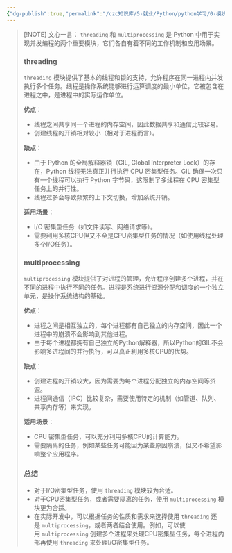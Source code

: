 ```yaml
---
{"dg-publish":true,"permalink":"/czc知识库/5-就业/Python/python学习/0-模块/python模块：threading 和 multiprocessing/","dgPassFrontmatter":true,"created":"2024-12-07T08:39:46.941+08:00","updated":"2024-12-08T12:19:23.711+08:00"}
---
```





> [!NOTE] 文心一言：
> `threading` 和 `multiprocessing` 是 Python 中用于实现并发编程的两个重要模块，它们各自有着不同的工作机制和应用场景。
> 
> ### threading
> 
> `threading` 模块提供了基本的线程和锁的支持，允许程序在同一进程内并发执行多个任务。线程是操作系统能够进行运算调度的最小单位，它被包含在进程之中，是进程中的实际运作单位。
> 
> **优点**：
> 
> - 线程之间共享同一个进程的内存空间，因此数据共享和通信比较容易。
> - 创建线程的开销相对较小（相对于进程而言）。
> 
> **缺点**：
> 
> - 由于 Python 的全局解释器锁（GIL, Global Interpreter Lock）的存在，Python 线程无法真正并行执行 CPU 密集型任务。GIL 确保一次只有一个线程可以执行 Python 字节码，这限制了多线程在 CPU 密集型任务上的并行性。
> - 线程过多会导致频繁的上下文切换，增加系统开销。
> 
> **适用场景**：
> 
> - I/O 密集型任务（如文件读写、网络请求等）。
> - 需要利用多核CPU但又不全是CPU密集型任务的情况（如使用线程处理多个I/O任务）。
> 
> ### multiprocessing
> 
> `multiprocessing` 模块提供了对进程的管理，允许程序创建多个进程，并在不同的进程中执行不同的任务。进程是系统进行资源分配和调度的一个独立单元，是操作系统结构的基础。
> 
> **优点**：
> 
> - 进程之间是相互独立的，每个进程都有自己独立的内存空间，因此一个进程中的崩溃不会影响到其他进程。
> - 由于每个进程都拥有自己独立的Python解释器，所以Python的GIL不会影响多进程间的并行执行，可以真正利用多核CPU的优势。
> 
> **缺点**：
> 
> - 创建进程的开销较大，因为需要为每个进程分配独立的内存空间等资源。
> - 进程间通信（IPC）比较复杂，需要使用特定的机制（如管道、队列、共享内存等）来实现。
> 
> **适用场景**：
> 
> - CPU 密集型任务，可以充分利用多核CPU的计算能力。
> - 需要隔离的任务，例如某些任务可能因为某些原因崩溃，但又不希望影响整个应用程序。
> 
> ### 总结
> 
> - 对于I/O密集型任务，使用 `threading` 模块较为合适。
> - 对于CPU密集型任务，或者需要隔离的任务，使用 `multiprocessing` 模块更为合适。
> - 在实际开发中，可以根据任务的性质和需求来选择使用 `threading` 还是 `multiprocessing`，或者两者结合使用。例如，可以使用 `multiprocessing` 创建多个进程来处理CPU密集型任务，每个进程内部再使用 `threading` 来处理I/O密集型任务。